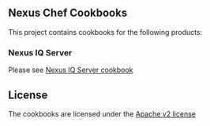 ## Nexus Chef Cookbooks

This project contains cookbooks for the following products:

### Nexus IQ Server

Please see [Nexus IQ Server cookbook](nexus-iq-server/README.md)

## License

The cookbooks are licensed under the [Apache v2 license](LICENSE)